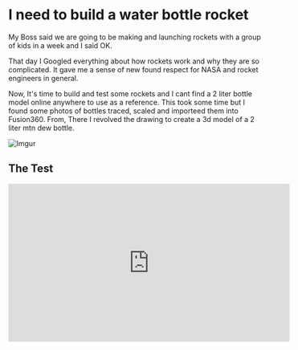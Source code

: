 # I need to build a water bottle rocket

My Boss said we are going to be making and launching rockets with a group of kids in a week and I said OK.

That day I Googled everything about how rockets work and why they are so complicated. It gave me a sense of new found respect for NASA and rocket engineers in general.

Now, It's time to build and test some rockets and I cant find a 2 liter bottle model online anywhere to use as a reference. This took some time but I found some photos of bottles traced, scaled and importeed them into Fusion360. From, There I revolved the drawing to create a 3d model of a 2 liter mtn dew bottle.

![Imgur](https://i.imgur.com/EShZLxg.gif)



## The Test

<iframe width="560" height="315" src="https://www.youtube.com/embed/kJNu_QlfK6o" frameborder="0" allow="accelerometer; autoplay; encrypted-media; gyroscope; picture-in-picture" allowfullscreen></iframe>


